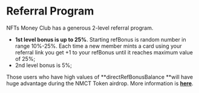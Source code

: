 # Referral Program

NFTs Money Club has a generous 2-level referral program.

* **1st level bonus is up to 25%**. Starting refBonus is random number in range 10%-25%. Each time a new member mints a card using your referral link you get +1 to your refBonus until it reaches maximum value of 25%;
* 2nd level bonus is 5%;

Those users who have high values of **directRefBonusBalance **will have huge advantage during the NMCT Token airdrop. More information is [**here**](nmct-token-airdrop/1st-stage.md).
